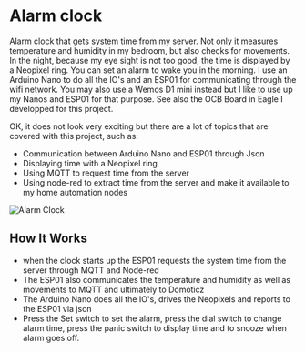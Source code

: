 # Alarm clock
Alarm clock that gets system time from my server. Not only it measures temperature and humidity in my bedroom, but also 
checks for movements. In the night, because my eye sight is not too good, the time is displayed by a Neopixel ring. You can set
an alarm to wake you in the morning. I use an Arduino Nano to do all the IO's and an ESP01 for communicating through
the wifi network. You may also use a Wemos D1 mini instead but I like to use up my Nanos and ESP01 for that purpose.
See also the OCB Board in Eagle I developped for this project.

OK, it does not look very exciting but there are a lot of topics that are covered with this project, such as:
* Communication between Arduino Nano and ESP01 through Json
* Displaying time with a Neopixel ring
* Using MQTT to request time from the server
* Using node-red to extract time from the server and make it available to my home automation nodes


![Alarm Clock](IMG1131.JPG)


## How It Works
- when the clock starts up the ESP01 requests the system time from the server through MQTT and Node-red
- The ESP01 also communicates the temperature and humidity as well as movements to MQTT and ultimately to Domoticz
- The Arduino Nano does all the IO's, drives the Neopixels and reports to the ESP01 via json
- Press the Set switch to set the alarm, press the dial switch to change alarm time, press the panic switch to display time
  and to snooze when alarm goes off.



